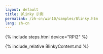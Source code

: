 ```yaml
---
layout: default
title: Blinky 示例
permalink: /zh-cn/win10/samples/Blinky.htm
lang: zh-cn
---
```


{% include steps.html device="RPI2" %}

{% include_relative BlinkyContent.md %}
